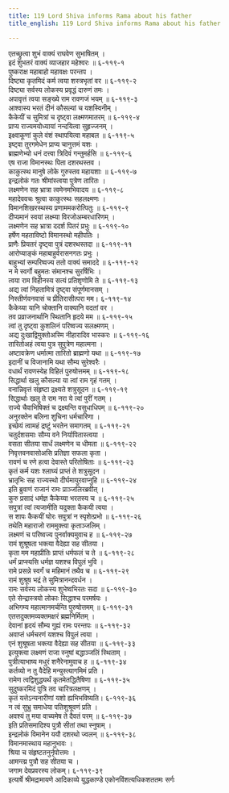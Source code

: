 ```yaml
---
title: 119 Lord Shiva informs Rama about his father
title_english: 119 Lord Shiva informs Rama about his father

---
```


<div class="audioEmbed"  caption="श्रीराम-हरिसीताराममूर्ति-घनपाठिभ्यां वचनम्" src="https://archive.org/download/Ramayana-recitation-Sriram-harisItArAmamUrti-Ghanapaati-v2/Kanda_6/Kanda_6_YK-116-Seetha_s_taunting_reply_to_Rama_0.mp3"></div>

एतच्छ्रुत्वा शुभं वाक्यं राघवेण सुभाषितम् ।  
इदं शुभतरं वाक्यं व्याजहार महेश्वरः ॥ ६-११९-१  
पुष्कराक्ष महाबाहो महावक्षः परन्तप ।  
दिष्ट्या कृतमिदं कर्म त्वया शस्त्रभृतां वर ॥ ६-११९-२  
दिष्ट्या सर्वस्य लोकस्य प्रवृद्धं दारुणं तमः ।  
अपावृत्तं त्वया सङ्ख्ये राम रावणजं भयम् ॥ ६-११९-३  
आश्वास्य भरतं दीनं कौसल्यां च यशस्विनीम् ।  
कैकेयीं च सुमित्रां च दृष्ट्वा लक्ष्मणमातरम् ॥ ६-११९-४  
प्राप्य राज्यमयोध्यायां नन्दयित्वा सुहृज्जनम् ।  
इक्ष्वाकूणां कुले वंशं स्थापयित्वा महाबल ॥ ६-११९-५  
इष्ट्वा तुरगमेधेन प्राप्य चानुत्तमं यशः ।  
ब्राह्मणेभ्यो धनं दत्त्वा त्रिदिवं गन्तुमर्हसि ॥ ६-११९-६  
एष राजा विमानस्थः पिता दशरथस्तव ।  
काकुत्स्थ मानुषे लोके गुरुस्तव महायशाः ॥ ६-११९-७  
इन्द्रलोकं गतः श्रीमांस्त्वया पुत्रेण तारितः ।  
लक्ष्मणेन सह भ्रात्रा त्वमेनमभिवादय ॥ ६-११९-८  
महादेववचः श्रुत्वा काकुत्स्थः सहलक्ष्मणः ।  
विमानशिखरस्थस्य प्रणाममकरोत्पितुः ॥ ६-११९-९  
दीप्यमानं स्वयां लक्ष्म्या विरजोअम्बरधारिणम् ।  
लक्ष्मणेन सह भ्रात्रा ददर्श पितरं प्रभुः ॥ ६-११९-१०  
हर्षेण महताविष्टो विमानस्थो महीपतिः ।  
प्राणैः प्रियतरं दृष्ट्वा पुत्रं दशरथस्तदा ॥ ६-११९-११  
आरोप्याङ्कं महाबाहुर्वरासनगतः प्रभुः ।  
बाहुभ्यां सम्परिष्वज्य ततो वाक्यं समाददे ॥ ६-११९-१२  
न मे स्वर्गो बहुमतः संमानश्च सुरर्षिभिः ।  
त्वया राम विहीनस्य सत्यं प्रतिशृणोमि ते ॥ ६-११९-१३  
अद्य त्वां निहतामित्रं दृष्ट्वा संपूर्णमानसम् ।  
निस्तीर्णवनवासं च प्रीतिरासीत्परा मम। ६-११९-१४  
कैकेय्या यानि चोक्तानि वाक्यानि वदतां वर ।  
तव प्रव्राजनार्थानि स्थितानि हृदये मम ॥ ६-११९-१५  
त्वां तु दृष्ट्वा कुशलिनं परिष्वज्य सलक्ष्मणम् ।  
अद्य दुःखाद्विमुक्तोअस्मि नीहारादिव भास्करः ॥ ६-११९-१६  
तारितोअहं त्वया पुत्र सुपुत्रेण महात्मना ।  
अष्टावक्रेण धर्मात्मा तारितो ब्राह्मणो यथा ॥ ६-११९-१७  
इदानीं च विजानामि यथा सौम्य सुरेश्वरैः ।  
वधार्थं रावणस्येह विहितं पुरुषोत्तमम् ॥ ६-११९-१८  
सिद्धार्था खलु कौसल्या या त्वां राम गृहं गतम् ।  
वनान्निवृत्तं संहृष्टा द्रक्ष्यते शत्रुसूदन ॥ ६-११९-१९  
सिद्धार्थाः खलु ते राम नरा ये त्वां पुरीं गतम् ।  
राज्ये चैवाभिषिक्तं च द्रक्ष्यन्ति वसुधाधिपम् ॥ ६-११९-२०  
अनुरक्तेन बलिना शुचिना धर्मचारिणा ।  
इच्छेयं त्वामहं द्रष्टुं भरतेन समागतम् ॥ ६-११९-२१  
चतुर्दशसमाः सौम्य वने निर्यापितास्त्वया ।  
वसता सीतया सार्धं लक्ष्मणेन च धीमता ॥ ६-११९-२२  
निवृत्तवनवासोअसि प्रतिज्ञा सफला कृता ।  
रावणं च रणे हत्वा देवास्ते परितोषिताः ॥ ६-११९-२३  
कृतं कर्म यशः श्लाघ्यं प्राप्तं ते शत्रुसूदन ।  
भ्रातृभिः सह राज्यस्थो दीर्घमायुरवाप्नुहि ॥ ६-११९-२४  
इति ब्रुवाणं राजानं रामः प्राञ्जलिरब्रवीत् ।  
कुरु प्रसादं धर्मज्ञ कैकेय्या भरतस्य च ॥ ६-११९-२५  
सपुत्रां त्वां त्यजामीति यदुक्ता कैकयी त्वया ।  
स शापः कैकयीं घोरः सपुत्रां न स्पृशेत्प्रभो ॥ ६-११९-२६  
तथेति महाराजो राममुक्त्वा कृताञ्जलिम् ।  
लक्ष्मणं च परिष्वज्य पुनर्वाक्यमुवाच ह ॥ ६-११९-२७  
रामं शुश्रूषता भक्त्या वैदेह्या सह सीतया ।  
कृता मम महाप्रीतिः प्राप्तं धर्मफलं च ते ॥ ६-११९-२८  
धर्मं प्राप्स्यसि धर्मज्ञ यशश्च विपुलं भुवि ।  
रामे प्रसन्ने स्वर्गं च महिमानं तथैव च ॥ ६-११९-२९  
रामं शुश्रूष भद्रं ते सुमित्रानन्दवर्धन ।  
रामः सर्वस्य लोकस्य शुभेष्वभिरतः सदा ॥ ६-११९-३०  
एते सेन्द्रास्त्रयो लोकाः सिद्धाश्च परमर्षयः ।  
अभिगम्य महात्मानमर्चन्ति पुरुषोत्तमम् ॥ ६-११९-३१  
एतत्तदुक्तमव्यक्तमक्षरं ब्रह्मनिर्मितम् ।  
देवानां हृदयं सौम्य गुह्यं रामः परन्तपः ॥ ६-११९-३२  
अवाप्तं धर्मचरणं यशश्च विपुलं त्वया ।  
एनं शुश्रूषता भक्त्या वैदेह्या सह सीतया ॥ ६-११९-३३  
इत्युक्त्वा लक्ष्मणं राजा स्नुषां बद्धाञ्जलिं स्थिताम् ।  
पुत्रीत्याभाष्य मधुरं शनैरेनामुवाच ह ॥ ६-११९-३४  
कर्तव्यो न तु वैदेहि मन्युस्त्यागमिमं प्रति ।  
रामेण त्वद्विशुद्ध्यर्थं कृतमेतद्धितैषिणा ॥ ६-११९-३५  
सुदुष्करमिदं पुत्रि तव चारित्रलक्षणम् ।  
कृतं यत्तेऽन्यनारीणां यशो ह्यभिभविष्यति। ६-११९-३६  
न त्वं सुभ्रु समाधेया पतिशुश्रूवणं प्रति ।  
अवश्यं तु मया वाच्यमेष ते दैवतं परम् ॥ ६-११९-३७  
इति प्रतिसमादिश्य पुत्रौ सीतां तथा स्नुषाम् ।  
इन्द्रलोकं विमानेन ययौ दशरथो ज्वलन् ॥ ६-११९-३८  
विमानमास्थाय महानुभावः ।  
श्रिया च संहृष्टतनुर्नृपोत्तमः ।  
आमन्त्य्र पुत्रौ सह सीतया च ।  
जगाम देवप्रवरस्य लोकम्। ६-११९-३९  
इत्यार्षे श्रीमद्रामायणे आदिकाव्ये युद्धकाण्डे एकोनविंशत्यधिकशततमः सर्गः
